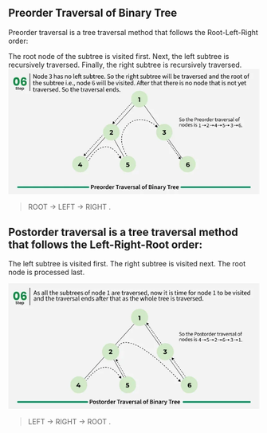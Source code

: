
## Preorder Traversal of Binary Tree
Preorder traversal is a tree traversal method that follows the Root-Left-Right order:

The root node of the subtree is visited first.
Next, the left subtree is recursively traversed.
Finally, the right subtree is recursively traversed.
![alt text](image.png)

> ROOT -> LEFT -> RIGHT .

## Postorder traversal is a tree traversal method that follows the Left-Right-Root order:

The left subtree is visited first.
The right subtree is visited next.
The root node is processed last.

![alt text](image-1.png)

> LEFT -> RIGHT -> ROOT .